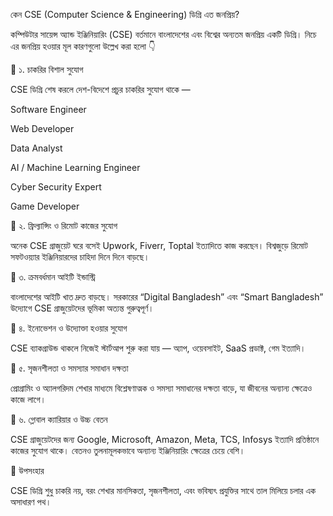 কেন CSE (Computer Science & Engineering) ডিগ্রি এত জনপ্রিয়?

কম্পিউটার সায়েন্স অ্যান্ড ইঞ্জিনিয়ারিং (CSE) বর্তমানে বাংলাদেশের এবং বিশ্বের অন্যতম জনপ্রিয় একটি ডিগ্রি। নিচে এর জনপ্রিয় হওয়ার মূল কারণগুলো উল্লেখ করা হলো 👇

🔹 ১. চাকরির বিশাল সুযোগ

CSE ডিগ্রি শেষ করলে দেশ-বিদেশে প্রচুর চাকরির সুযোগ থাকে —

Software Engineer

Web Developer

Data Analyst

AI / Machine Learning Engineer

Cyber Security Expert

Game Developer

🔹 ২. ফ্রিল্যান্সিং ও রিমোট কাজের সুযোগ

অনেক CSE গ্রাজুয়েট ঘরে বসেই Upwork, Fiverr, Toptal ইত্যাদিতে কাজ করছেন।
বিশ্বজুড়ে রিমোট সফটওয়্যার ইঞ্জিনিয়ারদের চাহিদা দিনে দিনে বাড়ছে।

🔹 ৩. ক্রমবর্ধমান আইটি ইন্ডাস্ট্রি

বাংলাদেশের আইটি খাত দ্রুত বাড়ছে।
সরকারের “Digital Bangladesh” এবং “Smart Bangladesh” উদ্যোগে CSE গ্রাজুয়েটদের ভূমিকা অত্যন্ত গুরুত্বপূর্ণ।

🔹 ৪. ইনোভেশন ও উদ্যোক্তা হওয়ার সুযোগ

CSE ব্যাকগ্রাউন্ড থাকলে নিজেই স্টার্টআপ শুরু করা যায় —
অ্যাপ, ওয়েবসাইট, SaaS প্রডাক্ট, গেম ইত্যাদি।

🔹 ৫. সৃজনশীলতা ও সমস্যার সমাধান দক্ষতা

প্রোগ্রামিং ও অ্যালগরিদম শেখার মাধ্যমে বিশ্লেষণাত্মক ও সমস্যা সমাধানের দক্ষতা বাড়ে, যা জীবনের অন্যান্য ক্ষেত্রেও কাজে লাগে।

🔹 ৬. গ্লোবাল ক্যারিয়ার ও উচ্চ বেতন

CSE গ্রাজুয়েটদের জন্য Google, Microsoft, Amazon, Meta, TCS, Infosys ইত্যাদি প্রতিষ্ঠানে কাজের সুযোগ থাকে।
বেতনও তুলনামূলকভাবে অন্যান্য ইঞ্জিনিয়ারিং ক্ষেত্রের চেয়ে বেশি।

🔹 উপসংহার

CSE ডিগ্রি শুধু চাকরি নয়, বরং শেখার মানসিকতা, সৃজনশীলতা, এবং ভবিষ্যৎ প্রযুক্তির সাথে তাল মিলিয়ে চলার এক অসাধারণ পথ।